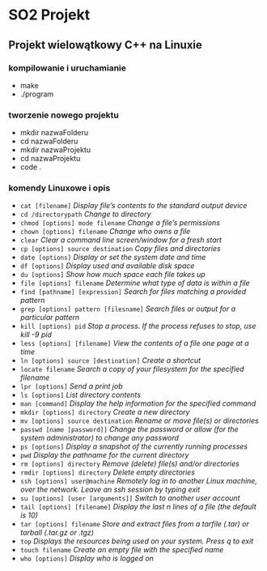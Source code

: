 # SO2 Projekt
## Projekt wielowątkowy C++ na Linuxie

### kompilowanie i uruchamianie
+ make
+ ./program

### tworzenie nowego projektu
+ mkdir nazwaFolderu
+ cd nazwaFolderu 
+ mkdir nazwaProjektu
+ cd nazwaProjektu
+ code .

### komendy Linuxowe i opis
+ `cat [filename]` _Display file’s contents to the standard output device_ 
+ `cd /directorypath` _Change to directory_
+ `chmod [options] mode filename` _Change a file’s permissions_
+ `chown [options] filename` _Change who owns a file_
+ `clear` _Clear a command line screen/window for a fresh start_
+ `cp [options] source destination` _Copy files and directories_
+ `date [options]` _Display or set the system date and time_
+ `df [options]` _Display used and available disk space_
+ `du [options]` _Show how much space each file takes up_
+ `file [options] filename` _Determine what type of data is within a file_
+ `find [pathname] [expression]` _Search for files matching a provided pattern_
+ `grep [options] pattern [filesname]` _Search files or output for a particular pattern_
+ `kill [options] pid` _Stop a process. If the process refuses to stop, use kill -9 pid_
+ `less [options] [filename]` _View the contents of a file one page at a time_
+ `ln [options] source [destination]` _Create a shortcut_
+ `locate filename` _Search a copy of your filesystem for the specified filename_
+ `lpr [options]` _Send a print job_
+ `ls [options]` _List directory contents_
+ `man [command]` _Display the help information for the specified command_
+ `mkdir [options] directory` _Create a new directory_
+ `mv [options] source destination` _Rename or move file(s) or directories_
+ `passwd [name [password]]` _Change the password or allow (for the system administrator) to change any password_
+ `ps [options]` _Display a snapshot of the currently running processes_
+ `pwd` _Display the pathname for the current directory_
+ `rm [options] directory` _Remove (delete) file(s) and/or directories_
+ `rmdir [options] directory` _Delete empty directories_
+ `ssh [options] user@machine` _Remotely log in to another Linux machine, over the network. Leave an ssh session by typing exit_
+ `su [options] [user [arguments]]` _Switch to another user account_
+ `tail [options] [filename]` _Display the last n lines of a file (the default is 10)_
+ `tar [options] filename` _Store and extract files from a tarfile (.tar) or tarball (.tar.gz or .tgz)_
+ `top` _Displays the resources being used on your system. Press q to exit_
+ `touch filename` _Create an empty file with the specified name_
+ `who [options]` _Display who is logged on_